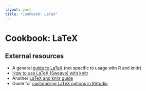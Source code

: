 ```yaml
---
layout: post
title: "Cookbook: LaTeX"
---
```


# Cookbook: LaTeX

## External resources

- A general [guide to LaTeX](http://www.maths.tcd.ie/~dwilkins/LaTeXPrimer/) (not specific to usage with R and knitr)
- [How to use LaTeX (Sweave) with knitr](https://support.rstudio.com/hc/en-us/articles/200552056-Using-Sweave-and-knitr)
- Another [LaTeX and knitr guide](http://kbroman.org/knitr_knutshell/pages/latex.html)
- Guide for [customizing LaTeX options in RStudio](https://support.rstudio.com/hc/en-us/articles/200532257-Customizing-LaTeX-Options)
